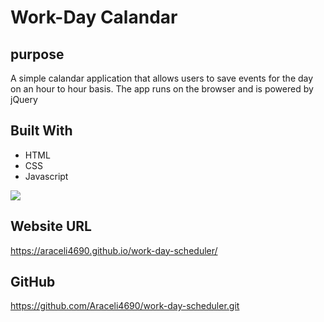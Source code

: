 # Work-Day Calandar 

## purpose
A simple calandar application that allows users to save events for the day on an hour to hour basis. The app runs on the browser and is powered by jQuery

## Built With
* HTML
* CSS
* Javascript

![](Work-Day-Scheduler.gif)

## Website URL
https://araceli4690.github.io/work-day-scheduler/

## GitHub
https://github.com/Araceli4690/work-day-scheduler.git